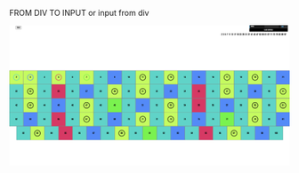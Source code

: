 FROM DIV TO INPUT
or input from div

![alt text](https://github.com/alextorq/sieve_of_eratosthenes/blob/master/src/image/image.png?raw=true)
